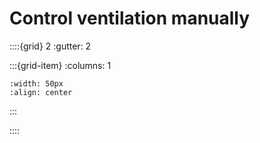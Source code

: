 # Control ventilation manually

::::{grid} 2
:gutter: 2

:::{grid-item}
:columns: 1
```{image} ../images/cost-1.jpg
:width: 50px
:align: center
```
:::
<!-- 
:::{grid-item}
:columns: 1 
```{image} ../images/2-star.jpg
:width: 50px
:align: center
```
::: -->
::::
